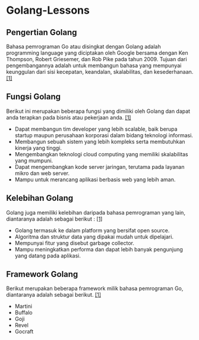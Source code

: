 # Golang-Lessons
## Pengertian Golang
Bahasa pemrograman Go atau disingkat dengan Golang adalah programming language yang diciptakan oleh Google bersama dengan Ken Thompson, Robert Griesemer, dan Rob Pike pada tahun 2009. Tujuan dari pengembangannya adalah untuk membangun bahasa yang mempunyai keunggulan dari sisi kecepatan, keandalan, skalabilitas, dan kesederhanaan. [[1]](https://www.sekawanmedia.co.id/belajar-golang/)

## Fungsi Golang
Berikut ini merupakan beberapa fungsi yang dimiliki oleh Golang dan dapat anda terapkan pada bisnis atau pekerjaan anda. [[1]](https://www.sekawanmedia.co.id/belajar-golang/)
- Dapat membangun tim developer yang lebih scalable, baik berupa startup maupun perusahaan korporasi dalam bidang teknologi informasi.
- Membangun sebuah sistem yang lebih kompleks serta membutuhkan kinerja yang tinggi.
- Mengembangkan teknologi cloud computing yang memiliki skalabilitas yang mumpuni.
- Dapat mengembangkan kode server jaringan, terutama pada layanan mikro dan web server.
- Mampu untuk merancang aplikasi berbasis web yang lebih aman.

## Kelebihan Golang
Golang juga memiliki kelebihan daripada bahasa pemrograman yang lain, diantaranya adalah sebagai berikut : [[1]](https://www.sekawanmedia.co.id/belajar-golang/)
- Golang termasuk ke dalam platform yang bersifat open source.
- Algoritma dan struktur data yang dipakai mudah untuk dipelajari.
- Mempunyai fitur yang disebut garbage collector.
- Mampu meningkatkan performa dan dapat lebih banyak pengunjung yang datang pada aplikasi.

## Framework Golang
Berikut merupakan beberapa framework milik bahasa pemrograman Go, diantaranya adalah sebagai berikut. [[1]](https://www.sekawanmedia.co.id/belajar-golang/)
- Martini
- Buffalo
- Goji
- Revel
- Gocraft
